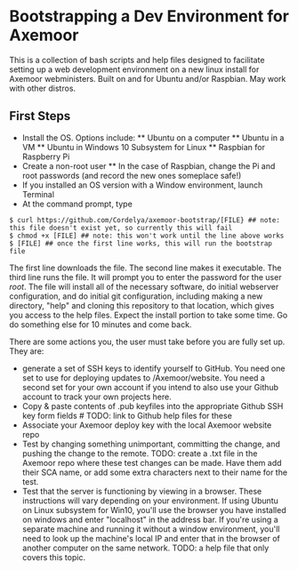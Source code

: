 # Bootstrapping a Dev Environment for Axemoor

This is a collection of bash scripts and help files designed to facilitate setting up a web development environment on a new linux install for Axemoor webministers.
Built on and for Ubuntu and/or Raspbian. May work with other distros.

## First Steps

* Install the OS. Options include:
** Ubuntu on a computer
** Ubuntu in a VM
** Ubuntu in Windows 10 Subsystem for Linux
** Raspbian for Raspberry Pi
* Create a non-root user
** In the case of Raspbian, change the Pi and root passwords (and record the new ones someplace safe!)
* If you installed an OS version with a Window environment, launch Terminal
* At the command prompt, type

```
$ curl https://github.com/Cordelya/axemoor-bootstrap/[FILE} ## note: this file doesn't exist yet, so currently this will fail
$ chmod +x [FILE] ## note: this won't work until the line above works
$ [FILE] ## once the first line works, this will run the bootstrap file
```

The first line downloads the file. The second line makes it executable. The third line runs the file. It will prompt you to enter the password for the user *root*. The file will install all of the necessary software, do initial webserver configuration, and do initial git configuration, including making a new directory, "help" and cloning this repository to that location, which gives you access to the help files. Expect the install portion to take some time. Go do something else for 10 minutes and come back.

There are some actions you, the user must take before you are fully set up. They are:
* generate a set of SSH keys to identify yourself to GitHub. You need one set to use for deploying updates to /Axemoor/website. You need a second set for your own account if you intend to also use your Github account to track your own projects here.
* Copy & paste contents of .pub keyfiles into the appropriate Github SSH key form fields # TODO: link to Github help files for these
* Associate your Axemoor deploy key with the local Axemoor website repo
* Test by changing something unimportant, committing the change, and pushing the change to the remote. TODO: create a .txt file in the Axemoor repo where these test changes can be made. Have them add their SCA name, or add some extra characters next to their name for the test.
* Test that the server is functioning by viewing in a browser. These instructions will vary depending on your environment. If using Ubuntu on Linux subsystem for Win10, you'll use the browser you have installed on windows and enter "localhost" in the address bar. If you're using a separate machine and running it without a window environment, you'll need to look up the machine's local IP and enter that in the browser of another computer on the same network. TODO: a help file that only covers this topic.




```
